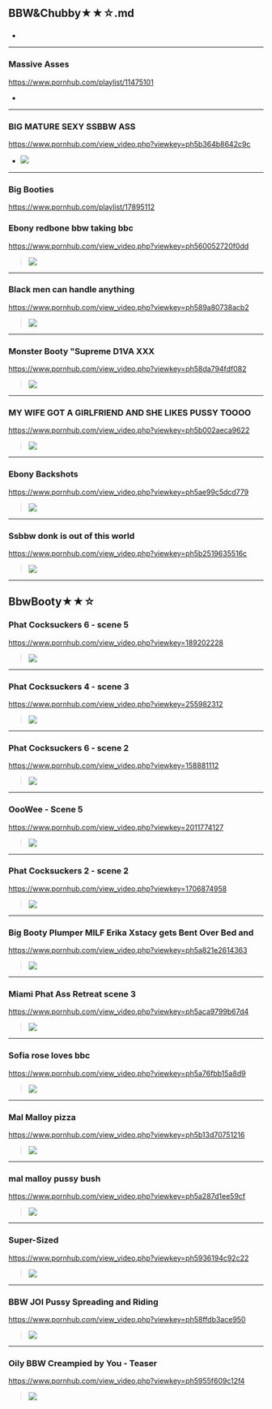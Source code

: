
## BBW&Chubby★★☆.md
### 

- ![]()
---
### Massive Asses
https://www.pornhub.com/playlist/11475101
- ![]()
---
### BIG MATURE SEXY SSBBW ASS
https://www.pornhub.com/view_video.php?viewkey=ph5b364b8642c9c
- ![](https://di.phncdn.com/videos/201806/29/172377011/original/(m=ecuKGgaaaa)(mh=yibtRtEKbXzAvSvO)10.jpg)
---
### Big Booties
https://www.pornhub.com/playlist/17895112
### Ebony redbone bbw taking bbc
https://www.pornhub.com/view_video.php?viewkey=ph560052720f0dd
>![](https://ci.phncdn.com/videos/201509/21/57804811/original/(m=ecuKGgaaaa)(mh=MEJ8Y0IX7QjYDt8R)10.jpg)
---
### Black men can handle anything
https://www.pornhub.com/view_video.php?viewkey=ph589a80738acb2
>![](https://ci.phncdn.com/videos/201702/08/105307802/original/(m=ecuKGgaaaa)(mh=BRkw1odqAZwvpVm6)16.jpg)
---
### Monster Booty "Supreme D1VA XXX
https://www.pornhub.com/view_video.php?viewkey=ph58da794fdf082
>![](https://ci.phncdn.com/videos/201703/28/111281092/original/(m=ecuKGgaaaa)(mh=zDBniTcPqysYbmgs)13.jpg)
---
### MY WIFE GOT A GIRLFRIEND AND SHE LIKES PUSSY TOOOO
https://www.pornhub.com/view_video.php?viewkey=ph5b002aeca9622
>![](https://ci.phncdn.com/videos/201805/19/166826322/original/(m=ecuKGgaaaa)(mh=buHzKF3ERaa3MijB)1.jpg)
---
### Ebony Backshots
https://www.pornhub.com/view_video.php?viewkey=ph5ae99c5dcd779
>![](https://ci.phncdn.com/videos/201805/02/164440361/original/(m=ecuKGgaaaa)(mh=6HKcL2OfajSewDrp)4.jpg)
---
### Ssbbw donk is out of this world
https://www.pornhub.com/view_video.php?viewkey=ph5b2519635516c
>![](https://ci.phncdn.com/videos/201806/16/170669621/original/(m=ecuKGgaaaa)(mh=4rQK1LjYdiIUQK4H)4.jpg)
---
## BbwBooty★★☆
### Phat Cocksuckers 6 - scene 5
https://www.pornhub.com/view_video.php?viewkey=189202228
>![](https://ci.phncdn.com/videos/201302/01/9485941/original/(m=ecuKGgaaaa)(mh=lhZ_zJ-gt5bCKvvE)11.jpg)
---
### Phat Cocksuckers 4 - scene 3
https://www.pornhub.com/view_video.php?viewkey=255982312
>![](https://di.phncdn.com/videos/201302/01/9466921/original/(m=ecuKGgaaaa)(mh=X0FThMkNMU_gJN8F)13.jpg)
---
### Phat Cocksuckers 6 - scene 2
https://www.pornhub.com/view_video.php?viewkey=158881112
>![](https://di.phncdn.com/videos/201302/01/9468911/original/(m=ecuKGgaaaa)(mh=jcJlev-3AwHJ-hxz)16.jpg)
---
### OooWee - Scene 5
https://www.pornhub.com/view_video.php?viewkey=2011774127
>![](https://di.phncdn.com/videos/201306/01/12970431/original/(m=ecuKGgaaaa)(mh=xEavm8zH2p_g2WGj)5.jpg)
---
### Phat Cocksuckers 2 - scene 2
https://www.pornhub.com/view_video.php?viewkey=1706874958
>![](https://di.phncdn.com/videos/201301/31/9460321/original/(m=ecuKGgaaaa)(mh=TmvGZT6-WADOSnly)3.jpg)
---
### Big Booty Plumper MILF Erika Xstacy gets Bent Over Bed and 
https://www.pornhub.com/view_video.php?viewkey=ph5a821e2614363
>![](https://ci.phncdn.com/videos/201802/12/154451072/original/(m=ecuKGgaaaa)(mh=URaV3xB23RZyfnZt)8.jpg)
---
### Miami Phat Ass Retreat scene 3
https://www.pornhub.com/view_video.php?viewkey=ph5aca9799b67d4
>![](https://ci.phncdn.com/videos/201804/08/161338212/original/(m=ecuKGgaaaa)(mh=tUcLAbMirOL9WWTW)15.jpg)
---
### Sofia rose loves bbc
https://www.pornhub.com/view_video.php?viewkey=ph5a76fbb15a8d9
>![](https://ci.phncdn.com/videos/201802/04/153267452/original/(m=ecuKGgaaaa)(mh=iGp4tD6IsDG_n07R)11.jpg)
---
### Mal Malloy pizza
https://www.pornhub.com/view_video.php?viewkey=ph5b13d70751216
>![](https://ci.phncdn.com/videos/201806/03/168893642/original/(m=ecuKGgaaaa)(mh=y0504-KKEAKHPUlr)14.jpg)
---
### mal malloy pussy bush
https://www.pornhub.com/view_video.php?viewkey=ph5a287d1ee59cf
>![](https://ci.phncdn.com/videos/201712/06/144315772/original/(m=ecuKGgaaaa)(mh=Up0i81WSGIV0EWF_)10.jpg)
---
### Super-Sized
https://www.pornhub.com/view_video.php?viewkey=ph5936194c92c22
>![](https://ci.phncdn.com/videos/201706/06/119304721/original/(m=ecuKGgaaaa)(mh=CbnvcF6iC2yFVs3l)14.jpg)
---
### BBW JOI Pussy Spreading and Riding
https://www.pornhub.com/view_video.php?viewkey=ph58ffdb3ace950
>![](https://ci.phncdn.com/videos/201704/25/114464091/original/(m=ecuKGgaaaa)(mh=2NXtJMT0QOmpCAyi)4.jpg)
---
### Oily BBW Creampied by You - Teaser
https://www.pornhub.com/view_video.php?viewkey=ph5955f609c12f4
>![](https://ci.phncdn.com/videos/201706/30/122469581/thumbs_1/(m=ecuKGgaaaa)(mh=3Ea2RfWLJw3ltkhv)3.jpg)
